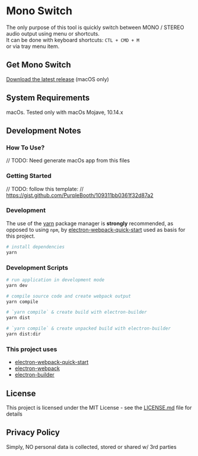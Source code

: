 # Mono Switch

The only purpose of this tool is quickly switch between MONO / STEREO audio output using menu or shortcuts.   
It can be done with keyboard shortcuts: `CTL + CMD + M`   
or via tray menu item.

## Get Mono Switch
[Download the latest release](https://github.com/jamland/mono-switch/releases/download/v1.0.0/Mono.Switch-1.0.0.dmg) (macOS only)


## System Requirements

macOs. Tested only with macOs Mojave, 10.14.x

## Development Notes

### How To Use?

// TODO: Need generate macOs app from this files

### Getting Started

// TODO: follow this template: 
// https://gist.github.com/PurpleBooth/109311bb0361f32d87a2

### Development

The use of the [yarn](https://yarnpkg.com/) package manager is **strongly** recommended, as opposed to using `npm`, by [electron-webpack-quick-start](https://github.com/electron-userland/electron-webpack-quick-start) used as basis for this project.

```bash
# install dependencies
yarn
```

### Development Scripts

```bash
# run application in development mode
yarn dev

# compile source code and create webpack output
yarn compile

# `yarn compile` & create build with electron-builder
yarn dist

# `yarn compile` & create unpacked build with electron-builder
yarn dist:dir
```

### This project uses

+ [electron-webpack-quick-start](https://github.com/electron-userland/electron-webpack-quick-start) 
+ [electron-webpack](https://github.com/electron-userland/electron-webpack) 
+ [electron-builder](https://www.electron.build) 

## License

This project is licensed under the MIT License - see the [LICENSE.md](https://github.com/jamland/mono-switch/blob/master/LICENSE) file for details

## Privacy Policy

Simply, NO personal data is collected, stored or shared w/ 3rd parties
